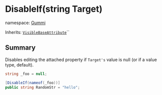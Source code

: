 # DisableIf(string Target)

namespace: [Gummi](../)

Inherits: [`VisibleBaseAttribute`](visiblebaseattribute.md)``

## Summary

Disables editing the attached property if `Target's` value is null (or if a value type, default).

```csharp
string _foo = null;

[DisableIf(nameof(_foo))]
public string RandomStr = "hello";
```
